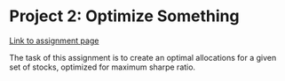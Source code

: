 # Project 2: Optimize Something

[Link to assignment page](http://quantsoftware.gatech.edu/Fall_2019_Project_2:_Optimize_Something)

The task of this assignment is to create an optimal allocations for a given set of stocks, optimized for maximum sharpe ratio. 